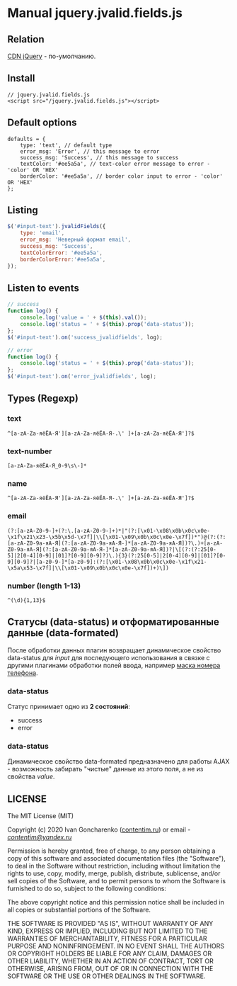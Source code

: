 # Manual jquery.jvalid.fields.js

## Relation
[CDN jQuery](https://code.jquery.com/) - по-умолчанию.

## Install
```
// jquery.jvalid.fields.js
<script src="/jquery.jvalid.fields.js"></script>
```

## Default options
```
defaults = {
    type: 'text', // default type
    error_msg: 'Error', // this message to error
    success_msg: 'Success', // this message to success
    textColor: '#ee5a5a', // text-color error message to error - 'color' OR 'HEX'
    borderColor: '#ee5a5a', // border color input to error - 'color' OR 'HEX'
};
```

## Listing
```js
$('#input-text').jvalidFields({
    type: 'email',
    error_msg: 'Неверный формат email',
    success_msg: 'Success',
    textColorError: '#ee5a5a',
    borderColorError:'#ee5a5a',
});
```

## Listen to events
```js
// success
function log() {
    console.log('value = ' + $(this).val());
    console.log('status = ' + $(this).prop('data-status'));
};
$('#input-text').on('success_jvalidfields', log);

// error
function log() {
    console.log('status = ' + $(this).prop('data-status'));
};
$('#input-text').on('error_jvalidfields', log);
```

## Types (Regexp)

### text
```
^[a-zA-Zа-яёЁА-Я'][a-zA-Zа-яёЁА-Я-.\' ]+[a-zA-Zа-яёЁА-Я']?$
```

### text-number
```
[a-zA-Zа-яёЁА-Я_0-9\s\-]*
```

### name
```
^[a-zA-Zа-яёЁА-Я'][a-zA-Zа-яёЁА-Я-.\' ]+[a-zA-Zа-яёЁА-Я']?$
```

### email
```
(?:[a-zA-Z0-9-]+(?:\.[a-zA-Z0-9-]+)*|"(?:[\x01-\x08\x0b\x0c\x0e-\x1f\x21\x23-\x5b\x5d-\x7f]|\\[\x01-\x09\x0b\x0c\x0e-\x7f])*")@(?:(?:[a-zA-Z0-9а-яА-Я](?:[a-zA-Z0-9а-яА-Я-]*[a-zA-Z0-9а-яА-Я])?\.)+[a-zA-Z0-9а-яА-Я](?:[a-zA-Z0-9а-яА-Я-]*[a-zA-Z0-9а-яА-Я])?|\[(?:(?:25[0-5]|2[0-4][0-9]|[01]?[0-9][0-9]?)\.){3}(?:25[0-5]|2[0-4][0-9]|[01]?[0-9][0-9]?|[a-z0-9-]*[a-z0-9]:(?:[\x01-\x08\x0b\x0c\x0e-\x1f\x21-\x5a\x53-\x7f]|\\[\x01-\x09\x0b\x0c\x0e-\x7f])+)\])
```

### number (length 1-13)
```
^(\d){1,13}$
```

## Статусы (data-status) и отформатированные данные (data-formated)
После обработки данных плагин возвращает динамическое свойство data-status для *input* для последующего использования в связке с другими плагинами обработки полей ввода, например [маска номера телефона](https://github.com/Contentim/jquery.jmask.phone.js).

### data-status
Статус принимает одно из **2 состояний**:
- success
- error

### data-status
Динамическое свойство data-formated предназначено для работы AJAX - возможность забирать "чистые" данные из этого поля, а не из свойства *value*.

## LICENSE
The MIT License (MIT)

Copyright (c) 2020 Ivan Goncharenko ([contentim.ru](https://vk.com/contentim_ru)) or email - *contentim@yandex.ru*

Permission is hereby granted, free of charge, to any person obtaining a copy of this software and associated documentation files (the "Software"), to deal in the Software without restriction, including without limitation the rights to use, copy, modify, merge, publish, distribute, sublicense, and/or sell copies of the Software, and to permit persons to whom the Software is furnished to do so, subject to the following conditions:

The above copyright notice and this permission notice shall be included in all copies or substantial portions of the Software.

THE SOFTWARE IS PROVIDED "AS IS", WITHOUT WARRANTY OF ANY KIND, EXPRESS OR IMPLIED, INCLUDING BUT NOT LIMITED TO THE WARRANTIES OF MERCHANTABILITY, FITNESS FOR A PARTICULAR PURPOSE AND NONINFRINGEMENT. IN NO EVENT SHALL THE AUTHORS OR COPYRIGHT HOLDERS BE LIABLE FOR ANY CLAIM, DAMAGES OR OTHER LIABILITY, WHETHER IN AN ACTION OF CONTRACT, TORT OR OTHERWISE, ARISING FROM, OUT OF OR IN CONNECTION WITH THE SOFTWARE OR THE USE OR OTHER DEALINGS IN THE SOFTWARE.
